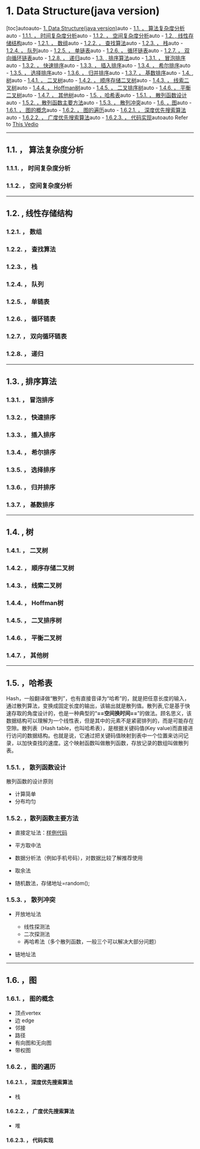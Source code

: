 # 1. Data Structure(java version)
[toc]<!-- TOC -->autoauto- [1. Data Structure(java version)](#1-data-structurejava-version)auto  - [1.1. ， 算法复杂度分析](#11--算法复杂度分析)auto    - [1.1.1. ， 时间复杂度分析](#111--时间复杂度分析)auto    - [1.1.2. ， 空间复杂度分析](#112--空间复杂度分析)auto  - [1.2. , 线性存储结构](#12--线性存储结构)auto    - [1.2.1. ， 数组](#121--数组)auto    - [1.2.2. ， 查找算法](#122--查找算法)auto    - [1.2.3. ， 栈](#123--栈)auto    - [1.2.4. ， 队列](#124--队列)auto    - [1.2.5. ， 单链表](#125--单链表)auto    - [1.2.6. ， 循环链表](#126--循环链表)auto    - [1.2.7. ， 双向循环链表](#127--双向循环链表)auto    - [1.2.8. ， 递归](#128--递归)auto  - [1.3. , 排序算法](#13--排序算法)auto    - [1.3.1. ， 冒泡排序](#131--冒泡排序)auto    - [1.3.2. ， 快速排序](#132--快速排序)auto    - [1.3.3. ， 插入排序](#133--插入排序)auto    - [1.3.4. ， 希尔排序](#134--希尔排序)auto    - [1.3.5. ， 选择排序](#135--选择排序)auto    - [1.3.6. ， 归并排序](#136--归并排序)auto    - [1.3.7. ， 基数排序](#137--基数排序)auto  - [1.4. , 树](#14--树)auto    - [1.4.1. ， 二叉树](#141--二叉树)auto    - [1.4.2. ， 顺序存储二叉树](#142--顺序存储二叉树)auto    - [1.4.3. ， 线索二叉树](#143--线索二叉树)auto    - [1.4.4. ， Hoffman树](#144--hoffman树)auto    - [1.4.5. ， 二叉排序树](#145--二叉排序树)auto    - [1.4.6. ， 平衡二叉树](#146--平衡二叉树)auto    - [1.4.7. ， 其他树](#147--其他树)auto  - [1.5. ，哈希表](#15-哈希表)auto    - [1.5.1. ， 散列函数设计](#151--散列函数设计)auto    - [1.5.2. ，散列函数主要方法](#152-散列函数主要方法)auto    - [1.5.3. ， 散列冲突](#153--散列冲突)auto  - [1.6. ，图](#16-图)auto    - [1.6.1. ， 图的概念](#161--图的概念)auto    - [1.6.2. ， 图的遍历](#162--图的遍历)auto      - [1.6.2.1. ， 深度优先搜索算法](#1621--深度优先搜索算法)auto      - [1.6.2.2. ， 广度优先搜索算法](#1622--广度优先搜索算法)auto      - [1.6.2.3. ， 代码实现](#1623--代码实现)autoauto<!-- /TOC -->
Refer to [This Vedio][StudyVideo]  

-------
## 1.1. ， 算法复杂度分析
### 1.1.1. ， 时间复杂度分析
### 1.1.2. ， 空间复杂度分析

-------
## 1.2. , 线性存储结构
### 1.2.1. ， 数组
### 1.2.2. ， 查找算法
### 1.2.3. ， 栈
### 1.2.4. ， 队列
### 1.2.5. ， 单链表
### 1.2.6. ， 循环链表
### 1.2.7. ， 双向循环链表
### 1.2.8. ， 递归
--------

## 1.3. , 排序算法
### 1.3.1. ， 冒泡排序
### 1.3.2. ， 快速排序
### 1.3.3. ， 插入排序
### 1.3.4. ， 希尔排序
### 1.3.5. ， 选择排序
### 1.3.6. ， 归并排序
### 1.3.7. ， 基数排序
--------

## 1.4. , 树
### 1.4.1. ， 二叉树
### 1.4.2. ， 顺序存储二叉树
### 1.4.3. ， 线索二叉树
### 1.4.4. ， Hoffman树
### 1.4.5. ， 二叉排序树
### 1.4.6. ， 平衡二叉树
### 1.4.7. ， 其他树
--------

## 1.5. ，哈希表
​		Hash，一般翻译做“散列”，也有直接音译为“哈希”的，就是把任意长度的输入，通过散列算法，变换成固定长度的输出，该输出就是散列值。
​		散列表,它是基于快速存取的角度设计的，也是一种典型的“**==空间换时间==**”的做法。顾名思义，该数据结构可以理解为一个线性表，但是其中的元素不是紧密排列的，而是可能存在空隙。
​       散列表（Hash table，也叫哈希表），是根据关键码值(Key value)而直接进行访问的数据结构。也就是说，它通过把关键码值映射到表中一个位置来访问记录，以加快查找的速度。这个映射函数叫做散列函数，存放记录的数组叫做散列表。
### 1.5.1. ， 散列函数设计
散列函数的设计原则
- 计算简单
- 分布均匀
### 1.5.2. ，散列函数主要方法
- 直接定址法：[样例代码][HashCode]
- 平方取中法

- 数据分析法（例如手机号码），对数据比较了解推荐使用

- 取余法

- 随机数法，存储地址=random();

### 1.5.3. ， 散列冲突
- 开放地址法

  - 线性探测法
  - 二次探测法
  - 再哈希法（多个散列函数，一般三个可以解决大部分问题）

- 链地址法
--------

## 1.6. ，图
### 1.6.1. ， 图的概念
- 顶点vertex
- 边 edge
- 邻接
- 路径
- 有向图和无向图
- 带权图
### 1.6.2. ， 图的遍历
#### 1.6.2.1. ， 深度优先搜索算法
- 栈
#### 1.6.2.2. ， 广度优先搜索算法
- 堆
#### 1.6.2.3. ， 代码实现



[StudyVideo]: https://www.bilibili.com/video/av33835237/ "数据结构与算法基础-java版"
[HashCode]: ./src/main/java/com/lei/learn/datastructure/hash/HashTable.java "hash table"
